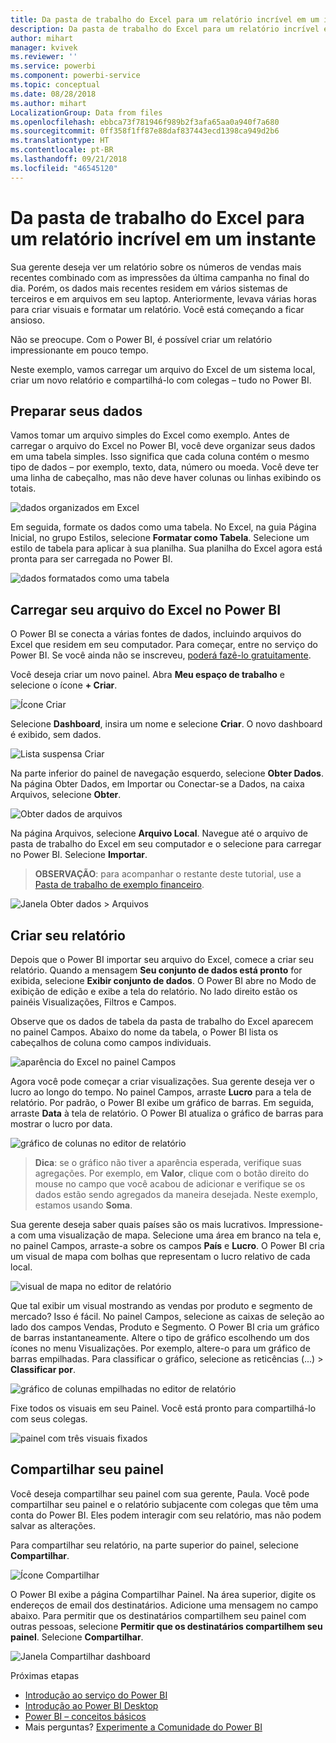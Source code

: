 ```yaml
---
title: Da pasta de trabalho do Excel para um relatório incrível em um instante
description: Da pasta de trabalho do Excel para um relatório incrível em um instante
author: mihart
manager: kvivek
ms.reviewer: ''
ms.service: powerbi
ms.component: powerbi-service
ms.topic: conceptual
ms.date: 08/28/2018
ms.author: mihart
LocalizationGroup: Data from files
ms.openlocfilehash: ebbca73f781946f989b2f3afa65aa0a940f7a680
ms.sourcegitcommit: 0ff358f1ff87e88daf837443ecd1398ca949d2b6
ms.translationtype: HT
ms.contentlocale: pt-BR
ms.lasthandoff: 09/21/2018
ms.locfileid: "46545120"
---
```

# <a name="from-excel-workbook-to-stunning-report-in-no-time"></a>Da pasta de trabalho do Excel para um relatório incrível em um instante
Sua gerente deseja ver um relatório sobre os números de vendas mais recentes combinado com as impressões da última campanha no final do dia. Porém, os dados mais recentes residem em vários sistemas de terceiros e em arquivos em seu laptop. Anteriormente, levava várias horas para criar visuais e formatar um relatório. Você está começando a ficar ansioso.

Não se preocupe. Com o Power BI, é possível criar um relatório impressionante em pouco tempo.

Neste exemplo, vamos carregar um arquivo do Excel de um sistema local, criar um novo relatório e compartilhá-lo com colegas – tudo no Power BI.

## <a name="prepare-your-data"></a>Preparar seus dados
Vamos tomar um arquivo simples do Excel como exemplo. Antes de carregar o arquivo do Excel no Power BI, você deve organizar seus dados em uma tabela simples. Isso significa que cada coluna contém o mesmo tipo de dados – por exemplo, texto, data, número ou moeda. Você deve ter uma linha de cabeçalho, mas não deve haver colunas ou linhas exibindo os totais.

![dados organizados em Excel](media/service-from-excel-to-stunning-report/pbi_excel_file.png)

Em seguida, formate os dados como uma tabela. No Excel, na guia Página Inicial, no grupo Estilos, selecione **Formatar como Tabela**. Selecione um estilo de tabela para aplicar à sua planilha. Sua planilha do Excel agora está pronta para ser carregada no Power BI.

![dados formatados como uma tabela](media/service-from-excel-to-stunning-report/pbi_excel_table.png)

## <a name="upload-your-excel-file-into-power-bi"></a>Carregar seu arquivo do Excel no Power BI
O Power BI se conecta a várias fontes de dados, incluindo arquivos do Excel que residem em seu computador. Para começar, entre no serviço do Power BI. Se você ainda não se inscreveu, [poderá fazê-lo gratuitamente](https://powerbi.com).

Você deseja criar um novo painel. Abra **Meu espaço de trabalho** e selecione o ícone **+ Criar**.

![Ícone Criar](media/service-from-excel-to-stunning-report/power-bi-new-dash.png)

Selecione **Dashboard**, insira um nome e selecione **Criar**. O novo dashboard é exibido, sem dados.

![Lista suspensa Criar](media/service-from-excel-to-stunning-report/power-bi-create-dash.png)

Na parte inferior do painel de navegação esquerdo, selecione **Obter Dados**. Na página Obter Dados, em Importar ou Conectar-se a Dados, na caixa Arquivos, selecione **Obter**.

![Obter dados de arquivos](media/service-from-excel-to-stunning-report/pbi_get_files.png)

Na página Arquivos, selecione **Arquivo Local**. Navegue até o arquivo de pasta de trabalho do Excel em seu computador e o selecione para carregar no Power BI. Selecione **Importar**.

> **OBSERVAÇÃO**: para acompanhar o restante deste tutorial, use a [Pasta de trabalho de exemplo financeiro](sample-financial-download.md).
> 
> 

![Janela Obter dados > Arquivos](media/service-from-excel-to-stunning-report/pbi_local_file.png)

## <a name="build-your-report"></a>Criar seu relatório
Depois que o Power BI importar seu arquivo do Excel, comece a criar seu relatório. Quando a mensagem **Seu conjunto de dados está pronto** for exibida, selecione **Exibir conjunto de dados**.  O Power BI abre no Modo de exibição de edição e exibe a tela do relatório. No lado direito estão os painéis Visualizações, Filtros e Campos.

Observe que os dados de tabela da pasta de trabalho do Excel aparecem no painel Campos. Abaixo do nome da tabela, o Power BI lista os cabeçalhos de coluna como campos individuais.

![aparência do Excel no painel Campos](media/service-from-excel-to-stunning-report/pbi_report_fields.png)

Agora você pode começar a criar visualizações. Sua gerente deseja ver o lucro ao longo do tempo. No painel Campos, arraste **Lucro** para a tela de relatório. Por padrão, o Power BI exibe um gráfico de barras. Em seguida, arraste **Data** à tela de relatório. O Power BI atualiza o gráfico de barras para mostrar o lucro por data.

![gráfico de colunas no editor de relatório](media/service-from-excel-to-stunning-report/pbi_report_pin-new.png)

> **Dica**: se o gráfico não tiver a aparência esperada, verifique suas agregações. Por exemplo, em **Valor**, clique com o botão direito do mouse no campo que você acabou de adicionar e verifique se os dados estão sendo agregados da maneira desejada.  Neste exemplo, estamos usando **Soma**.
> 
> 

Sua gerente deseja saber quais países são os mais lucrativos. Impressione-a com uma visualização de mapa. Selecione uma área em branco na tela e, no painel Campos, arraste-a sobre os campos **País** e **Lucro**. O Power BI cria um visual de mapa com bolhas que representam o lucro relativo de cada local.

![visual de mapa no editor de relatório](media/service-from-excel-to-stunning-report/pbi_report_map-new.png)

Que tal exibir um visual mostrando as vendas por produto e segmento de mercado? Isso é fácil. No painel Campos, selecione as caixas de seleção ao lado dos campos Vendas, Produto e Segmento. O Power BI cria um gráfico de barras instantaneamente. Altere o tipo de gráfico escolhendo um dos ícones no menu Visualizações. Por exemplo, altere-o para um gráfico de barras empilhadas.  Para classificar o gráfico, selecione as reticências (...) > **Classificar por**.

![gráfico de colunas empilhadas no editor de relatório](media/service-from-excel-to-stunning-report/pbi_barchart-new.png)

Fixe todos os visuais em seu Painel. Você está pronto para compartilhá-lo com seus colegas.

![painel com três visuais fixados](media/service-from-excel-to-stunning-report/pbi_report.png)

## <a name="share-your-dashboard"></a>Compartilhar seu painel
Você deseja compartilhar seu painel com sua gerente, Paula. Você pode compartilhar seu painel e o relatório subjacente com colegas que têm uma conta do Power BI. Eles podem interagir com seu relatório, mas não podem salvar as alterações.

Para compartilhar seu relatório, na parte superior do painel, selecione **Compartilhar**.

![Ícone Compartilhar](media/service-from-excel-to-stunning-report/power-bi-share.png)

O Power BI exibe a página Compartilhar Painel. Na área superior, digite os endereços de email dos destinatários. Adicione uma mensagem no campo abaixo. Para permitir que os destinatários compartilhem seu painel com outras pessoas, selecione **Permitir que os destinatários compartilhem seu painel**. Selecione **Compartilhar**.

![Janela Compartilhar dashboard](media/service-from-excel-to-stunning-report/power-bi-share-dash-new.png)

Próximas etapas

* [Introdução ao serviço do Power BI](service-get-started.md)
* [Introdução ao Power BI Desktop](desktop-getting-started.md)
* [Power BI – conceitos básicos](consumer/end-user-basic-concepts.md)
* Mais perguntas? [Experimente a Comunidade do Power BI](http://community.powerbi.com/)

